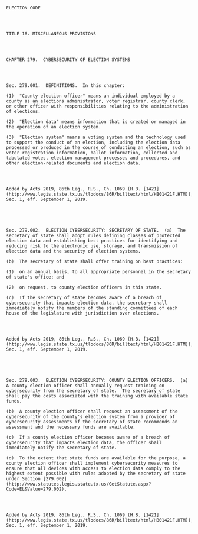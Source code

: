 ﻿
    
    
    	
    					
    
    
    ELECTION CODE
    
      
    
    
    TITLE 16. MISCELLANEOUS PROVISIONS
    
      
    
    
    CHAPTER 279.  CYBERSECURITY OF ELECTION SYSTEMS
    
      
    
    
    Sec. 279.001.  DEFINITIONS.  In this chapter:
    
    (1)  "County election officer" means an individual employed by a county as an elections administrator, voter registrar, county clerk, or other officer with responsibilities relating to the administration of elections.
    
    (2)  "Election data" means information that is created or managed in the operation of an election system.
    
    (3)  "Election system" means a voting system and the technology used to support the conduct of an election, including the election data processed or produced in the course of conducting an election, such as voter registration information, ballot information, collected and tabulated votes, election management processes and procedures, and other election-related documents and election data.
    
    
    
    
    Added by Acts 2019, 86th Leg., R.S., Ch. 1069 (H.B. [1421](http://www.legis.state.tx.us/tlodocs/86R/billtext/html/HB01421F.HTM)), Sec. 1, eff. September 1, 2019.
    
    
    
    
    
    Sec. 279.002.  ELECTION CYBERSECURITY: SECRETARY OF STATE.  (a)  The secretary of state shall adopt rules defining classes of protected election data and establishing best practices for identifying and reducing risk to the electronic use, storage, and transmission of election data and the security of election systems.
    
    (b)  The secretary of state shall offer training on best practices:
    
    (1)  on an annual basis, to all appropriate personnel in the secretary of state's office; and
    
    (2)  on request, to county election officers in this state.
    
    (c)  If the secretary of state becomes aware of a breach of cybersecurity that impacts election data, the secretary shall immediately notify the members of the standing committees of each house of the legislature with jurisdiction over elections.
    
    
    
    
    Added by Acts 2019, 86th Leg., R.S., Ch. 1069 (H.B. [1421](http://www.legis.state.tx.us/tlodocs/86R/billtext/html/HB01421F.HTM)), Sec. 1, eff. September 1, 2019.
    
    
    
    
    
    Sec. 279.003.  ELECTION CYBERSECURITY: COUNTY ELECTION OFFICERS.  (a)  A county election officer shall annually request training on cybersecurity from the secretary of state.  The secretary of state shall pay the costs associated with the training with available state funds.
    
    (b)  A county election officer shall request an assessment of the cybersecurity of the county's election system from a provider of cybersecurity assessments if the secretary of state recommends an assessment and the necessary funds are available.
    
    (c)  If a county election officer becomes aware of a breach of cybersecurity that impacts election data, the officer shall immediately notify the secretary of state.
    
    (d)  To the extent that state funds are available for the purpose, a county election officer shall implement cybersecurity measures to ensure that all devices with access to election data comply to the highest extent possible with rules adopted by the secretary of state under Section [279.002](http://www.statutes.legis.state.tx.us/GetStatute.aspx?Code=EL&Value=279.002).
    
    
    
    
    Added by Acts 2019, 86th Leg., R.S., Ch. 1069 (H.B. [1421](http://www.legis.state.tx.us/tlodocs/86R/billtext/html/HB01421F.HTM)), Sec. 1, eff. September 1, 2019.
    
    
    
    
    				
